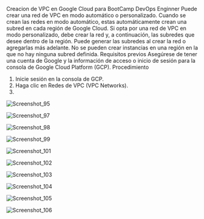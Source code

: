 Creacion de VPC en Google Cloud para BootCamp DevOps
Enginner
Puede crear una red de VPC en modo automático o personalizado. Cuando se
crean las redes en modo automático, estas automáticamente crean una subred en
cada región de Google Cloud. Si opta por una red de VPC en modo personalizado,
debe crear la red y, a continuación, las subredes que desee dentro de la región.
Puede generar las subredes al crear la red o agregarlas más adelante. No se
pueden crear instancias en una región en la que no hay ninguna subred definida.
Requisitos previos
Asegúrese de tener una cuenta de Google y la información de acceso o inicio de
sesión para la consola de Google Cloud Platform (GCP).
Procedimiento
1. Inicie sesión en la consola de GCP.
2. Haga clic en Redes de VPC (VPC Networks).
3.


![Screenshot_95](https://user-images.githubusercontent.com/96561825/173975513-2d18c3f2-e7a8-4641-b911-f9f7297b0d56.png)


![Screenshot_97](https://user-images.githubusercontent.com/96561825/173975595-6a117da0-7f0f-4ea8-9ce9-1059a761a530.png)



![Screenshot_98](https://user-images.githubusercontent.com/96561825/173975598-ad2cc85c-91c4-46b5-b0da-52a442dfde4b.png)


![Screenshot_99](https://user-images.githubusercontent.com/96561825/173975658-ff087c8a-bd31-47a5-8843-b913bc2cac50.png)

![Screenshot_101](https://user-images.githubusercontent.com/96561825/173975698-df057905-0ffa-4da8-a2ab-a270fa4d3e70.png)


![Screenshot_102](https://user-images.githubusercontent.com/96561825/173975731-d6d02ef7-6aec-4d19-a7c5-9ddb7086156b.png)

![Screenshot_103](https://user-images.githubusercontent.com/96561825/173975740-0a0755e1-af1b-4a0e-af25-1547710464d0.png)

![Screenshot_104](https://user-images.githubusercontent.com/96561825/173975749-bbd5f682-b511-40f0-b1bd-aa9c7fc3143e.png)

![Screenshot_105](https://user-images.githubusercontent.com/96561825/173975778-eb2d387d-16b8-432b-95a4-9cb56389f7fd.png)

![Screenshot_106](https://user-images.githubusercontent.com/96561825/173975791-22dd9ca8-f011-4024-bf40-f726be49524d.png)







